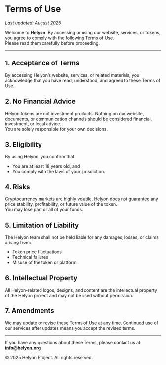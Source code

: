 # Terms of Use

_Last updated: August 2025_

Welcome to **Helyon**. By accessing or using our website, services, or tokens, you agree to comply with the following Terms of Use.  
Please read them carefully before proceeding.

---

## 1. Acceptance of Terms
By accessing Helyon’s website, services, or related materials, you acknowledge that you have read, understood, and agreed to these Terms of Use.

## 2. No Financial Advice
Helyon tokens are not investment products. Nothing on our website, documents, or communication channels should be considered financial, investment, or legal advice.  
You are solely responsible for your own decisions.

## 3. Eligibility
By using Helyon, you confirm that:
- You are at least 18 years old, and  
- You comply with the laws of your jurisdiction.  

## 4. Risks
Cryptocurrency markets are highly volatile. Helyon does not guarantee any price stability, profitability, or future value of the token.  
You may lose part or all of your funds.

## 5. Limitation of Liability
The Helyon team shall not be held liable for any damages, losses, or claims arising from:  
- Token price fluctuations  
- Technical failures  
- Misuse of the token or platform  

## 6. Intellectual Property
All Helyon-related logos, designs, and content are the intellectual property of the Helyon project and may not be used without permission.

## 7. Amendments
We may update or revise these Terms of Use at any time. Continued use of our services after updates means you accept the revised terms.

---

If you have any questions about these Terms, please contact us at: **info@helyon.org**

© 2025 Helyon Project. All rights reserved.
